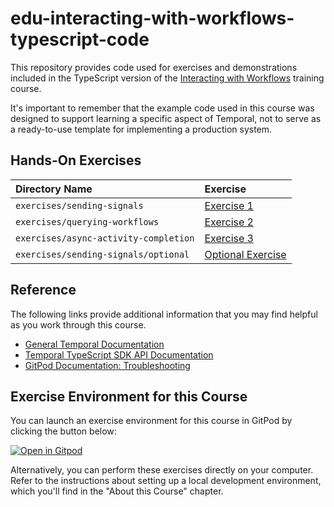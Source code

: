 # edu-interacting-with-workflows-typescript-code

This repository provides code used for exercises and demonstrations
included in the TypeScript version of the
[Interacting with Workflows](https://learn.temporal.io/courses/interacting-with-workflows)
training course.

It's important to remember that the example code used in this course was designed to support learning a specific aspect of Temporal, not to serve as a ready-to-use template for implementing a production system.

## Hands-On Exercises

| Directory Name                        | Exercise                                                          |
| :------------------------------------ | :---------------------------------------------------------------- |
| `exercises/sending-signals`           | [Exercise 1](exercises/sending-signals/README.md)                 |
| `exercises/querying-workflows`        | [Exercise 2](exercises/querying-workflows/README.md)              |
| `exercises/async-activity-completion` | [Exercise 3](exercises/async-activity-completion/README.md)       |
| `exercises/sending-signals/optional`  | [Optional Exercise](exercises/sending-signals/optional/README.md) |

## Reference

The following links provide additional information that you may find helpful as you work through this course.

- [General Temporal Documentation](https://docs.temporal.io/)
- [Temporal TypeScript SDK API Documentation](https://typescript.temporal.io)
- [GitPod Documentation: Troubleshooting](https://www.gitpod.io/docs/troubleshooting)

## Exercise Environment for this Course

You can launch an exercise environment for this course in GitPod by
clicking the button below:

[![Open in Gitpod](https://gitpod.io/button/open-in-gitpod.svg)](https://gitpod.io/#https://github.com/temporalio/edu-interacting-with-workflows-typescript-code)

Alternatively, you can perform these exercises directly on your computer. Refer to the instructions about setting up a local development environment, which you'll find in the "About this Course" chapter.
